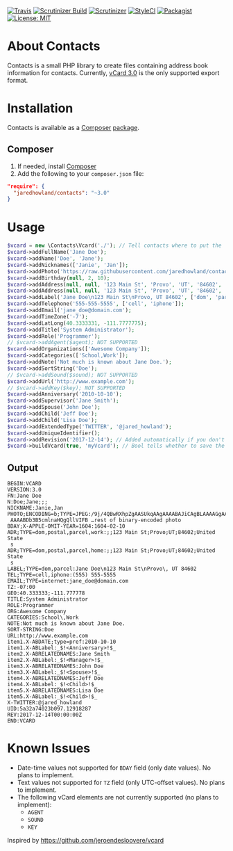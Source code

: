 [![Travis](https://img.shields.io/travis/jaredhowland/contacts/master.svg?style=flat-square)](https://travis-ci.org/jaredhowland/contacts)
[![Scrutinizer Build](https://img.shields.io/scrutinizer/build/g/jaredhowland/contacts.svg?style=flat-square)](https://scrutinizer-ci.com/g/jaredhowland/contacts/)
[![Scrutinizer](https://img.shields.io/scrutinizer/g/jaredhowland/contacts.svg?style=flat-square)](https://scrutinizer-ci.com/g/jaredhowland/contacts/)
[![StyleCI](https://styleci.io/repos/71304265/shield?branch=master)](https://styleci.io/repos/71304265)
[![Packagist](https://img.shields.io/packagist/v/jaredhowland/contacts.svg?style=flat-square)](https://packagist.org/packages/jaredhowland/contacts)
[![License: MIT](https://img.shields.io/badge/License-MIT-blue.svg?style=flat-square)](LICENSE.md)

About Contacts
==============
Contacts is a small PHP library to create files containing address book information for contacts. Currently, [vCard 3.0][3] is the only supported export format.

Installation
============
Contacts is available as a [Composer][1] [package][2].

Composer
--------
1. If needed, install [Composer][1]
2. Add the following to your `composer.json` file:
```json
"require": {
  "jaredhowland/contacts": "~3.0"
}
```

Usage
=====
```php
$vcard = new \Contacts\Vcard('./'); // Tell contacts where to put the `.vcf` file
$vcard->addFullName('Jane Doe');
$vcard->addName('Doe', 'Jane');
$vcard->addNicknames(['Janie', 'Jan']);
$vcard->addPhoto('https://raw.githubusercontent.com/jaredhowland/contacts/master/Test/files/photo.jpg');
$vcard->addBirthday(null, 2, 10);
$vcard->addAddress(null, null, '123 Main St', 'Provo', 'UT', '84602', 'United States', ['dom', 'postal', 'parcel', 'work']);
$vcard->addAddress(null, null, '123 Main St', 'Provo', 'UT', '84602', 'United States', ['dom', 'postal', 'parcel', 'home']);
$vcard->addLabel('Jane Doe\n123 Main St\nProvo, UT 84602', ['dom', 'parcel']);
$vcard->addTelephone('555-555-5555', ['cell', 'iphone']);
$vcard->addEmail('jane_doe@domain.com');
$vcard->addTimeZone('-7');
$vcard->addLatLong(40.3333331, -111.7777775);
$vcard->addTitle('System Administrator');
$vcard->addRole('Programmer');
// $vcard->addAgent($agent); NOT SUPPORTED
$vcard->addOrganizations(['Awesome Company']);
$vcard->addCategories(['School,Work']);
$vcard->addNote('Not much is known about Jane Doe.');
$vcard->addSortString('Doe');
// $vcard->addSound($sound); NOT SUPPORTED
$vcard->addUrl('http://www.example.com');
// $vcard->addKey($key); NOT SUPPORTED
$vcard->addAnniversary('2010-10-10');
$vcard->addSupervisor('Jane Smith');
$vcard->addSpouse('John Doe');
$vcard->addChild('Jeff Doe');
$vcard->addChild('Lisa Doe');
$vcard->addExtendedType('TWITTER', '@jared_howland');
$vcard->addUniqueIdentifier();
$vcard->addRevision('2017-12-14'); // Added automatically if you don't call this method
$vcard->buildVcard(true, 'myVcard'); // Bool tells whether to save the file to a directory or not (`false` is default`)
```

Output
------
```
BEGIN:VCARD
VERSION:3.0
FN:Jane Doe
N:Doe;Jane;;;
NICKNAME:Janie,Jan
PHOTO;ENCODING=b;TYPE=JPEG:/9j/4QBwRXhpZgAASUkqAAgAAAABAJiCAgBLAAAAGgAAAA
 AAAABDb3B5cmlnaHQgQllVIFB …rest of binary-encoded photo
BDAY;X-APPLE-OMIT-YEAR=1604:1604-02-10
ADR;TYPE=dom,postal,parcel,work:;;123 Main St;Provo;UT;84602;United State
 s
ADR;TYPE=dom,postal,parcel,home:;;123 Main St;Provo;UT;84602;United State
 s
LABEL;TYPE=dom,parcel:Jane Doe\n123 Main St\nProvo\, UT 84602
TEL;TYPE=cell,iphone:(555) 555-5555
EMAIL;TYPE=internet:jane_doe@domain.com
TZ:-07:00
GEO:40.333333;-111.777778
TITLE:System Administrator
ROLE:Programmer
ORG:Awesome Company
CATEGORIES:School\,Work
NOTE:Not much is known about Jane Doe.
SORT-STRING:Doe
URL:http://www.example.com
item1.X-ABDATE;type=pref:2010-10-10
item1.X-ABLabel:_$!<Anniversary>!$_
item2.X-ABRELATEDNAMES:Jane Smith
item2.X-ABLabel:_$!<Manager>!$_
item3.X-ABRELATEDNAMES:John Doe
item3.X-ABLabel:_$!<Spouse>!$_
item4.X-ABRELATEDNAMES:Jeff Doe
item4.X-ABLabel:_$!<Child>!$_
item5.X-ABRELATEDNAMES:Lisa Doe
item5.X-ABLabel:_$!<Child>!$_
X-TWITTER:@jared_howland
UID:5a32a74023b097.12918287
REV:2017-12-14T00:00:00Z
END:VCARD
```

Known Issues
============
  * Date-time values not supported for `BDAY` field (only date values). No plans to implement.
  * Text values not supported for `TZ` field (only UTC-offset values). No plans to implement.
  * The following vCard elements are not currently supported (no plans to implement):
      * `AGENT`
      * `SOUND`
      * `KEY`

Inspired by https://github.com/jeroendesloovere/vcard

[1]: https://getcomposer.org
[2]: http://packagist.org/
[3]: https://tools.ietf.org/html/rfc2426